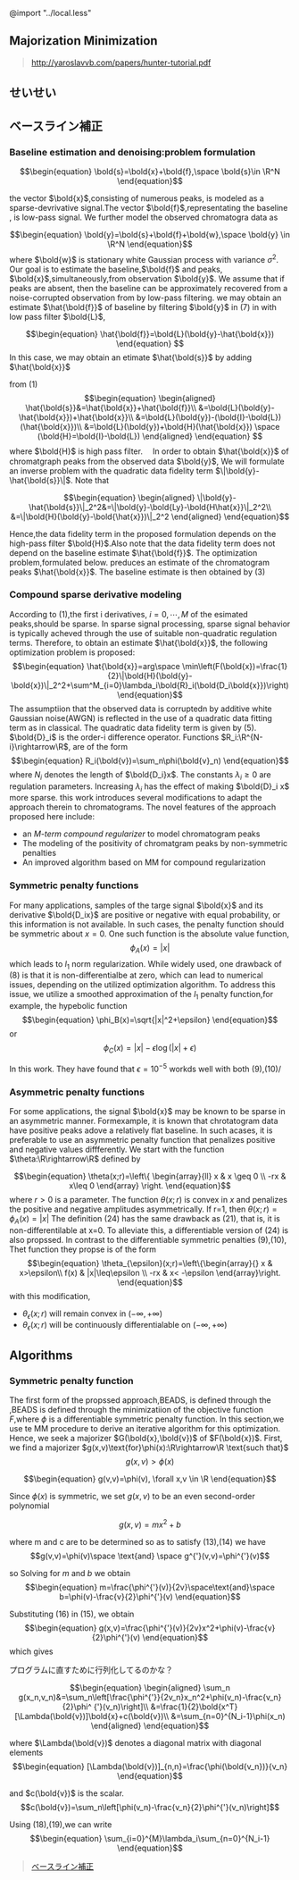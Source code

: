 @import "../local.less"
## Majorization Minimization
> http://yaroslavvb.com/papers/hunter-tutorial.pdf
## せいせい
## ベースライン補正

### Baseline estimation and denoising:problem formulation

$$\begin{equation}
  \bold{s}=\bold{x}+\bold{f},\space \bold{s}\in \R^N
\end{equation}$$

the vector $\bold{x}$,consisting of numerous peaks, is modeled as a sparse-devrivative signal.The vector $\bold{f}$,representating the baseline , is low-pass signal. We further model the observed chromatogra data as

$$\begin{equation}
  \bold{y}=\bold{s}+\bold{f}+\bold{w},\space \bold{y} \in \R^N
\end{equation}$$
where $\bold{w}$ is stationary white Gaussian process with variance $\sigma^2$. Our goal is to estimate the baseline,$\bold{f}$ and peaks, $\bold{x}$,simultaneously,from observation $\bold{y}$.
 We assume that if peaks are absent, then the baseline can be approximately recovered from a noise-corrupted observation from by low-pass filtering. we may obtain an estimate $\hat{\bold{f}}$ of baseline by filtering $\bold{y}$ in (7) in with low pass filter $\bold{L}$,

 $$\begin{equation}
   \hat{\bold{f}}=\bold{L}(\bold{y}-\hat{\bold{x}})
 \end{equation}
 $$
 In this case, we may obtain an etimate $\hat{\bold{s}}$ by adding $\hat{\bold{x}}$

from (1)
$$\begin{equation}
  \begin{aligned}
    \hat{\bold{s}}&=\hat{\bold{x}}+\hat{\bold{f}}\\
                   &=\bold{L}(\bold{y}-\hat{\bold{x}})+\hat{\bold{x}}\\
                   &=\bold{L}(\bold{y})-(\bold{I}-\bold{L})(\hat{\bold{x}})\\
                   &=\bold{L}(\bold{y})+\bold{H}(\hat{\bold{x}}) \space (\bold{H}=\bold{I}-\bold{L})
  \end{aligned}
\end{equation}
$$
where $\bold{H}$ is high pass filter.
　In order to obtain $\hat{\bold{x}}$ of chromatgraph peaks from the observed data $\bold{y}$, We will formulate an inverse problem with the quadratic data fidelity term $\|\bold{y}-\hat{\bold{s}}\|$. Note that

$$\begin{equation}
\begin{aligned}
\|\bold{y}-\hat{\bold{s}}\|_2^2&=\|\bold{y}-\bold{Ly}-\bold{H\hat{x}}\|_2^2\\
                              &=\|\bold{H}(\bold{y}-\bold{\hat{x}})\|_2^2  
\end{aligned}
\end{equation}$$

Hence,the data fidelity term in the proposed formulation depends on the high-pass filter $\bold{H}$.Also note that the data fidelity term does not depend on the baseline estimate $\hat{\bold{f}}$. The optimization problem,formulated below. preduces an estimate of the chromatogram peaks $\hat{\bold{x}}$. The baseline estimate is then obtained by (3)

### Compound sparse derivative modeling
 According to (1),the first i derivatives, $i=0,\dotsb,M$ of the esimated peaks,should be sparse. In sparse signal processing, sparse signal behavior is typically acheved through the use of suitable non-quadratic regulation terms. Therefore, to obtain an estimate $\hat{\bold{x}}$, the following optimization problem is proposed:
 $$\begin{equation}
 \hat{\bold{x}}=arg\space \min\left(F(\bold{x})=\frac{1}{2}\|\bold{H}(\bold{y}-\bold{x})\|_2^2+\sum^M_{i=0}\lambda_i\bold{R}_i(\bold{D_i\bold{x}})\right)
 \end{equation}$$
 The assumptiion that the observed data is corruptedn by additive white Gaussian noise(AWGN) is reflected in the use of a quadratic data fitting term as in classical. The quadratic data fidelity term is given by (5).
 $\bold{D}_i$ is the order-i difference operator.
 Functions $R_i:\R^{N-i}\rightarrow\R$, are of the form
 $$\begin{equation}
   R_i(\bold{v})=\sum_n\phi(\bold{v}_n)
 \end{equation}$$
where $N_i$ denotes the length of $\bold{D_i}x$. The constants $\lambda_i\geq 0$ are regulation parameters. Increasing $\lambda_i$ has the effect of making $\bold{D}_i x$ more sparse.
 this work introduces several modifications to adapt the approach therein to chromatograms. The novel features of the approach proposed here include: 
 
 - an <em class="que">M-term compound regularizer </em> to model chromatogram peaks
 - The modeling of the positivity of chromatgram peaks by non-symmetric penalties
 - An improved algorithm based on MM for compound regularization
  
### Symmetric penalty functions

For many applications, samples of the targe signal $\bold{x}$ and its derivative $\bold{D_ix}$ are positive or negative with equal probability, or this information is not available. In such cases, the penalty function should be symmetric about $x=0$. One such function is the absolute value function,
$$\begin{equation}
  \phi_A(x)=|x|
\end{equation}$$
which leads to $l_1$ norm regularization. While widely used, one drawback of (8) is that it is non-differentialbe at zero, which can lead to numerical issues, depending on the utilized optimization algorithm. To address this issue, we utilize a smoothed approximation of the $l_1$ penalty function,for example, the hypebolic function
$$\begin{equation}
\phi_B(x)=\sqrt{|x|^2+\epsilon}
\end{equation}$$
or
$$\begin{equation}
  \phi_C(x)=|x|-\epsilon\log(|x|+\epsilon)
\end{equation}$$

In this work. They have found that $\epsilon=10^{-5}$ workds well with both (9),(10)/

### Asymmetric penalty functions
 For some applications, the signal $\bold{x}$ may be known to be sparse in an asymmetric manner. Formexample, it is known that chrotatogram data have positive peaks adove a relatively flat baseline. In such acases, it is preferable to use an asymmetric penalty function that penalizes positive and negative values diffferently.
 We start with the function $\theta:\R\rightarrow\R$ defined by

 $$\begin{equation}
 \theta(x;r)=\left\{
          \begin{array}{ll}
              x & x \geq 0 \\
              -rx & x\leq 0
          \end{array}
            \right.
 \end{equation}$$
where $r>0$ is a parameter. The function $\theta(x;r)$ is convex in $x$ and penalizes the positive and negative amplitudes asymmetrically. If r=1, then $\theta(x;r)=\phi_A(x)=|x|$
The definition (24) has the same drawback as (21), that is, it is non-differentilable at x=0. To alleviate this, a differentiable version of (24) is also propssed. In contrast to the differentiable symmetric penalties (9),(10), Thet function they propse is of the form
$$\begin{equation}
  \theta_{\epsilon}(x;r)=\left\{\begin{array}{}
  x & x>\epsilon\\
  f(x) &  |x|\leq\epsilon \\
  -rx & x< -\epsilon  
  \end{array}\right.
\end{equation}$$
with this modification, 

- $\theta_{\epsilon}(x;r)$ will remain convex in $(-\infty,+\infty)$
- $\theta_{\epsilon}(x;r)$ will be continuously differentialable on $(-\infty, +\infty)$
  
## Algorithms

### Symmetric penalty function

 The first form of the propssed approach,BEADS, is defined through the ,BEADS is defined through the minimizatiion of the objective function $F$,where $\phi$ is a differentiable symmetric penalty function. In this section,we use te MM procedure to derive an iterative algorithm for this optimization. Hence, we seek a majorizer $G(\bold{x},\bold{v})$ of $F(\bold{x})$. First, we find a majorizer $g(x,v)\text{for}\phi(x):\R\rightarrow\R \text{such that}$
 $$\begin{equation}
   g(x,v)>\phi(x)
 \end{equation}$$

 $$\begin{equation}
   g(v,v)=\phi(v), \forall x,v \in \R
 \end{equation}$$

 Since $\phi(x)$ is symmetric, we set $g(x,v)$ to be an even second-order polynomial

 $$\begin{equation}
   g(x,v)=mx^2+b
 \end{equation}$$
  
  where m and c are to be determined so as to satisfy (13),(14)
  we have
  $$g(v,v)=\phi(v)\space \text{and} \space g^{'}(v,v)=\phi^{'}(v)$$
  
  so Solving for $m$ and $b$ we obtain
  $$\begin{equation}
    m=\frac{\phi^{'}(v)}{2v}\space\text{and}\space b=\phi(v)-\frac{v}{2}\phi^{'}(v)
  \end{equation}$$
  
  Substituting (16) in (15), we obtain
  $$\begin{equation}
    g(x,v)=\frac{\phi^{'}(v)}{2v}x^2+\phi(v)-\frac{v}{2}\phi^{'}(v)
  \end{equation}$$
  which gives
  <div class="note">プログラムに直すために行列化してるのかな？</div>


  $$\begin{equation}
  \begin{aligned}
        \sum_n g(x_n,v_n)&=\sum_n\left[\frac{\phi^{'}}{2v_n}x_n^2+\phi(v_n)-\frac{v_n}{2}\phi^
    {'}(v_n)\right]\\
    &=\frac{1}{2}\bold{x^T}[\Lambda(\bold{v})]\bold{x}+c(\bold{v})\\
    &=\sum_{n=0}^{N_i-1}\phi(x_n)
  \end{aligned}
  \end{equation}$$

  where $\Lambda(\bold{v})$ denotes a diagonal matrix with diagonal elements
  $$\begin{equation}
  [\Lambda(\bold{v})]_{n,n}=\frac{\phi(\bold{v_n})}{v_n}  
  \end{equation}$$

  and $c(\bold{v})$ is the scalar.
  $$c(\bold{v})=\sum_n\left[\phi(v_n)-\frac{v_n}{2}\phi^{'}(v_n)\right]$$

  Using (18),(19),we can write
  $$\begin{equation}
    \sum_{i=0}^{M}\lambda_i\sum_{n=0}^{N_i-1}
  \end{equation}$$

> [ベースライン補正](https://doi.org/10.1016/j.chemolab.2014.09.014)